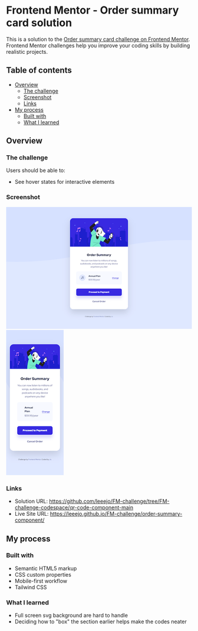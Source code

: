 # Frontend Mentor - Order summary card solution

This is a solution to the [Order summary card challenge on Frontend Mentor](https://www.frontendmentor.io/challenges/order-summary-component-QlPmajDUj). Frontend Mentor challenges help you improve your coding skills by building realistic projects. 

## Table of contents

- [Overview](#overview)
  - [The challenge](#the-challenge)
  - [Screenshot](#screenshot)
  - [Links](#links)
- [My process](#my-process)
  - [Built with](#built-with)
  - [What I learned](#what-i-learned)


## Overview

### The challenge

Users should be able to:

- See hover states for interactive elements

### Screenshot

![](./ss-desktop.png)
![](./ss-mobile.png)


### Links

- Solution URL: https://github.com/leeejo/FM-challenge/tree/FM-challenge-codespace/qr-code-component-main
- Live Site URL: https://leeejo.github.io/FM-challenge/order-summary-component/

## My process

### Built with

- Semantic HTML5 markup
- CSS custom properties
- Mobile-first workflow
- Tailwind CSS

### What I learned
- Full screen svg background are hard to handle
- Deciding how to "box" the section earlier helps make the codes neater

